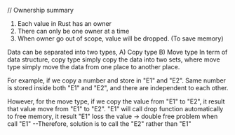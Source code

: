 // Ownership summary


1. Each value in Rust has an owner
2. There can only be one owner at a time
3. When owner go out of scope, value will be dropped. (To save memory)


Data can be separated into two types, A) Copy type B) Move type
In term of data structure, copy type simply copy the data into two sets, where move type simply move the data from one place to another place.

For example, if we copy a number and store in "E1" and "E2". Same number is stored inside both "E1" and "E2", and there are independent to each other.

However, for the move type, if we copy the value from "E1" to "E2", it result that value move from "E1" to "E2". "E1" will call drop function automatically to free memory, it result "E1" loss the value -> double free problem when call "E1"
--Therefore, solution is to call the "E2" rather than "E1"